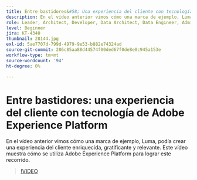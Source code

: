 ```yaml
---
title: Entre bastidores&#58; Una experiencia del cliente con tecnología Adobe Experience Platform
description: En el vídeo anterior vimos cómo una marca de ejemplo, Luma, podía crear una experiencia del cliente enriquecida, gratificante y relevante. Este vídeo muestra cómo se utiliza Adobe Experience Platform para lograr este recorrido.
role: Leader, Architect, Developer, Data Architect, Data Engineer, Admin, User
level: Beginner
jira: KT-4340
thumbnail: 28144.jpg
exl-id: 5ae7707d-799d-4979-9e53-b882e74324ad
source-git-commit: 286c85aa88d44574f00ded67f0de8e0c945a153e
workflow-type: tm+mt
source-wordcount: '94'
ht-degree: 0%

---
```


# Entre bastidores: una experiencia del cliente con tecnología de Adobe Experience Platform

En el vídeo anterior vimos cómo una marca de ejemplo, Luma, podía crear una experiencia del cliente enriquecida, gratificante y relevante. Este vídeo muestra cómo se utiliza Adobe Experience Platform para lograr este recorrido.

>[!VIDEO](https://video.tv.adobe.com/v/36311?learn=on&enablevpops&captions=spa)

